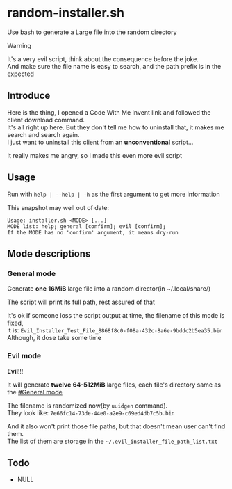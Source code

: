 # random-installer.sh

Use bash to generate a Large file into the random directory

> [!WARNING]
> It's a very evil script, think about the consequence before the joke.\
> And make sure the file name is easy to search, and the path prefix is in the expected

## Introduce

Here is the thing, I opened a Code With Me Invent link and followed the client download command.\
It's all right up here. But they don't tell me how to uninstall that, it makes me search and search again.\
I just want to uninstall this client from an **unconventional** script...

It really makes me angry, so I made this even more evil script

## Usage

Run with `help | --help | -h` as the first argument to get more information

This snapshot may well out of date:

```text
Usage: installer.sh <MODE> [...]
MODE list: help; general [confirm]; evil [confirm];
If the MODE has no 'confirm' argument, it means dry-run
```

## Mode descriptions

### General mode

Generate **one** **16MiB** large file into a random director(in ~/.local/share/)

The script will print its full path, rest assured of that

It's ok if someone loss the script output at time, the filename of this mode is fixed,\
it is: `Evil_Installer_Test_File_8868f8c0-f08a-432c-8a6e-9bddc2b5ea35.bin`\
Although, it dose take some time

### Evil mode

**Evil**!!!

It will generate **twelve** **64-512MiB** large files, each file's directory same as the [#General mode](#general-mode)

The filename is randomized now(by `uuidgen` command).\
They look like: `7e66fc14-73de-44e0-a2e9-c69ed4db7c5b.bin`

And it also won't print those file paths, but that doesn't mean user can't find them.\
The list of them are storage in the `~/.evil_installer_file_path_list.txt`

## Todo

- NULL
